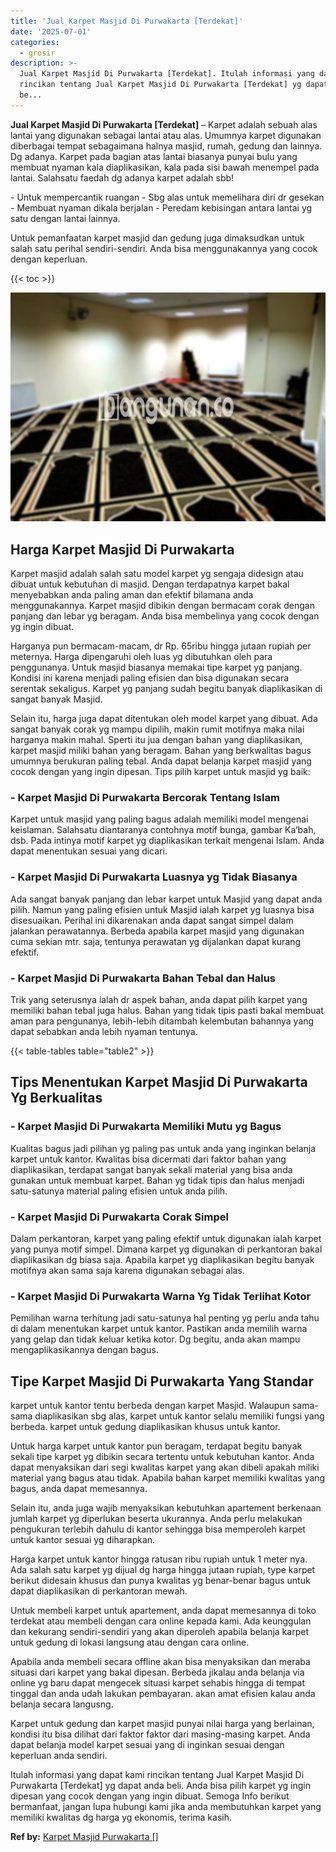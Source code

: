 ```yaml
---
title: 'Jual Karpet Masjid Di Purwakarta [Terdekat]'
date: '2025-07-01'
categories:
  - grosir
description: >-
  Jual Karpet Masjid Di Purwakarta [Terdekat]. Itulah informasi yang dapat kami
  rincikan tentang Jual Karpet Masjid Di Purwakarta [Terdekat] yg dapat anda
  be...
---
```


**Jual Karpet Masjid Di Purwakarta \[Terdekat\]** – Karpet adalah sebuah alas lantai yang digunakan sebagai lantai atau alas. Umumnya karpet digunakan diberbagai tempat sebagaimana halnya masjid, rumah, gedung dan lainnya. Dg adanya. Karpet pada bagian atas lantai biasanya punyai bulu yang membuat nyaman kala diaplikasikan, kala pada sisi bawah menempel pada lantai. Salahsatu faedah dg adanya karpet adalah sbb!

\- Untuk mempercantik ruangan - Sbg alas untuk memelihara diri dr gesekan - Membuat nyaman dikala berjalan - Peredam kebisingan antara lantai yg satu dengan lantai lainnya.

Untuk pemanfaatan karpet masjid dan gedung juga dimaksudkan untuk salah satu perihal sendiri-sendiri. Anda bisa menggunakannya yang cocok dengan keperluan.

{{< toc >}}

![Jual Karpet Masjid Di Purwakarta [Terdekat]](/images/grosir-karpet-murah-57.png)

## Harga Karpet Masjid Di Purwakarta

Karpet masjid adalah salah satu model karpet yg sengaja didesign atau dibuat untuk kebutuhan di masjid. Dengan terdapatnya karpet bakal menyebabkan anda paling aman dan efektif bilamana anda menggunakannya. Karpet masjid dibikin dengan bermacam corak dengan panjang dan lebar yg beragam. Anda bisa membelinya yang cocok dengan yg ingin dibuat.

Harganya pun bermacam-macam, dr Rp. 65ribu hingga jutaan rupiah per meternya. Harga dipengaruhi oleh luas yg dibutuhkan oleh para penggunanya. Untuk masjid biasanya memakai tipe karpet yg panjang. Kondisi ini karena menjadi paling efisien dan bisa digunakan secara serentak sekaligus. Karpet yg panjang sudah begitu banyak diaplikasikan di sangat banyak Masjid.

Selain itu, harga juga dapat ditentukan oleh model karpet yang dibuat. Ada sangat banyak corak yg mampu dipilih, makin rumit motifnya maka nilai harganya makin mahal. Sperti itu jua dengan bahan yang diaplikasikan, karpet masjid miliki bahan yang beragam. Bahan yang berkwalitas bagus umumnya berukuran paling tebal. Anda dapat belanja karpet masjid yang cocok dengan yang ingin dipesan. Tips pilih karpet untuk masjid yg baik:

### \- Karpet Masjid Di Purwakarta Bercorak Tentang Islam

Karpet untuk masjid yang paling bagus adalah memiliki model mengenai keislaman. Salahsatu diantaranya contohnya motif bunga, gambar Ka’bah, dsb. Pada intinya motif karpet yg diaplikasikan terkait mengenai Islam. Anda dapat menentukan sesuai yang dicari.

### \- Karpet Masjid Di Purwakarta Luasnya yg Tidak Biasanya

Ada sangat banyak panjang dan lebar karpet untuk Masjid yang dapat anda pilih. Namun yang paling efisien untuk Masjid ialah karpet yg luasnya bisa disesuaikan. Perihal ini dikarenakan anda dapat sangat simpel dalam jalankan perawatannya. Berbeda apabila karpet masjid yang digunakan cuma sekian mtr. saja, tentunya perawatan yg dijalankan dapat kurang efektif.

### \- Karpet Masjid Di Purwakarta Bahan Tebal dan Halus

Trik yang seterusnya ialah dr aspek bahan, anda dapat pilih karpet yang memiliki bahan tebal juga halus. Bahan yang tidak tipis pasti bakal membuat aman para pengunanya, lebih-lebih ditambah kelembutan bahannya yang dapat sebabkan anda lebih nyaman tentunya.

{{< table-tables table="table2" >}}

## Tips Menentukan Karpet Masjid Di Purwakarta Yg Berkualitas

### \- Karpet Masjid Di Purwakarta Memiliki Mutu yg Bagus

Kualitas bagus jadi pilihan yg paling pas untuk anda yang inginkan belanja karpet untuk kantor. Kwalitas bisa dicermati dari faktor bahan yang diaplikasikan, terdapat sangat banyak sekali material yang bisa anda gunakan untuk membuat karpet. Bahan yg tidak tipis dan halus menjadi satu-satunya material paling efisien untuk anda pilih.

### \- Karpet Masjid Di Purwakarta Corak Simpel

Dalam perkantoran, karpet yang paling efektif untuk digunakan ialah karpet yang punya motif simpel. Dimana karpet yg digunakan di perkantoran bakal diaplikasikan dg biasa saja. Apabila karpet yg diaplikasikan begitu banyak motifnya akan sama saja karena digunakan sebagai alas.

### \- Karpet Masjid Di Purwakarta Warna Yg Tidak Terlihat Kotor

Pemilihan warna terhitung jadi satu-satunya hal penting yg perlu anda tahu di dalam menentukan karpet untuk kantor. Pastikan anda memilih warna yang gelap dan tidak keluar ketika kotor. Dg begitu, anda akan mampu mengaplikasikannya dengan bagus.

## Tipe Karpet Masjid Di Purwakarta Yang Standar

karpet untuk kantor tentu berbeda dengan karpet Masjid. Walaupun sama-sama diaplikasikan sbg alas, karpet untuk kantor selalu memiliki fungsi yang berbeda. karpet untuk gedung diaplikasikan khusus untuk kantor.

Untuk harga karpet untuk kantor pun beragam, terdapat begitu banyak sekali tipe karpet yg dibikin secara tertentu untuk kebutuhan kantor. Anda dapat menyaksikan dari segi kwalitas karpet yang akan dibeli apakah miliki material yang bagus atau tidak. Apabila bahan karpet memiliki kwalitas yang bagus, anda dapat memesannya.

Selain itu, anda juga wajib menyaksikan kebutuhkan apartement berkenaan jumlah karpet yg diperlukan beserta ukurannya. Anda perlu melakukan pengukuran terlebih dahulu di kantor sehingga bisa memperoleh karpet untuk kantor sesuai yg diharapkan.

Harga karpet untuk kantor hingga ratusan ribu rupiah untuk 1 meter nya. Ada salah satu karpet yg dijual dg harga hingga jutaan rupiah, type karpet berikut didesain khusus dan punya kwalitas yg benar-benar bagus untuk dapat diaplikasikan di perkantoran mewah.

Untuk membeli karpet untuk apartement, anda dapat memesannya di toko terdekat atau membeli dengan cara online kepada kami. Ada keunggulan dan kekurang sendiri-sendiri yang akan diperoleh apabila belanja karpet untuk gedung di lokasi langsung atau dengan cara online.

Apabila anda membeli secara offline akan bisa menyaksikan dan meraba situasi dari karpet yang bakal dipesan. Berbeda jikalau anda belanja via online yg baru dapat mengecek situasi karpet sehabis hingga di tempat tinggal dan anda udah lakukan pembayaran. akan amat efisien kalau anda belanja secara langusng.

Karpet untuk gedung dan karpet masjid punyai nilai harga yang berlainan, kondisi itu bisa dilihat dari faktor faktor dari masing-masing karpet. Anda dapat belanja model karpet sesuai yang di inginkan sesuai dengan keperluan anda sendiri.

Itulah informasi yang dapat kami rincikan tentang Jual Karpet Masjid Di Purwakarta \[Terdekat\] yg dapat anda beli. Anda bisa pilih karpet yg ingin dipesan yang cocok dengan yang ingin dibuat. Semoga Info berikut bermanfaat, jangan lupa hubungi kami jika anda membutuhkan karpet yang memiliki kwalitas dg harga yg ekonomis, terima kasih.

**Ref by:**  [Karpet Masjid Purwakarta []](https://id.wikipedia.org/wiki/Karpet)
